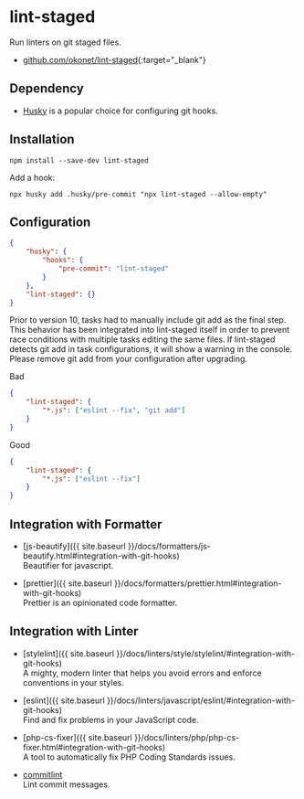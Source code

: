 # lint-staged

Run linters on git staged files.

- [github.com/okonet/lint-staged](https://github.com/okonet/lint-staged){:target="_blank"}

## Dependency

- [Husky](husky.html) is a popular choice for configuring git hooks.

## Installation

```shell
npm install --save-dev lint-staged
```

Add a hook:

```shell
npx husky add .husky/pre-commit "npx lint-staged --allow-empty"
```

## Configuration

```json
{
    "husky": {
        "hooks": {
            "pre-commit": "lint-staged"
        }
    },
    "lint-staged": {}
}
```

Prior to version 10, tasks had to manually include git add as the final step. This behavior has been integrated into lint-staged itself in order to prevent race conditions with multiple tasks editing the same files. If lint-staged detects git add in task configurations, it will show a warning in the console. Please remove git add from your configuration after upgrading.

Bad

```json
{
    "lint-staged": {
        "*.js": ["eslint --fix", "git add"]
    }
}
```

Good

```json
{
    "lint-staged": {
        "*.js": ["eslint --fix"]
    }
}
```

## Integration with Formatter

- [js-beautify]({{ site.baseurl }}/docs/formatters/js-beautify.html#integration-with-git-hooks)  
   Beautifier for javascript.

- [prettier]({{ site.baseurl }}/docs/formatters/prettier.html#integration-with-git-hooks)  
   Prettier is an opinionated code formatter.

## Integration with Linter

- [stylelint]({{ site.baseurl }}/docs/linters/style/stylelint/#integration-with-git-hooks)  
   A mighty, modern linter that helps you avoid errors and enforce conventions in your styles.

- [eslint]({{ site.baseurl }}/docs/linters/javascript/eslint/#integration-with-git-hooks)  
   Find and fix problems in your JavaScript code.

- [php-cs-fixer]({{ site.baseurl }}/docs/linters/php/php-cs-fixer.html#integration-with-git-hooks)  
   A tool to automatically fix PHP Coding Standards issues.

- [commitlint](commitlint.html#integration-with-pre-commit)  
   Lint commit messages.
